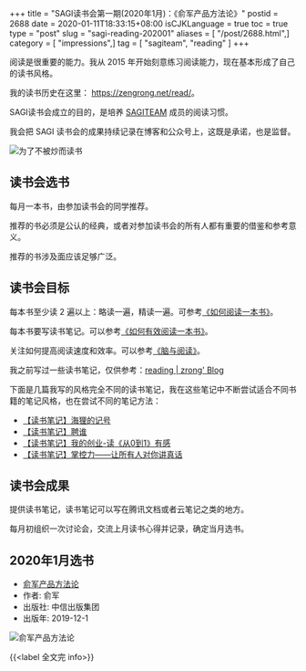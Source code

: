 +++
title = "SAGI读书会第一期(2020年1月)：《俞军产品方法论》"
postid = 2688
date = 2020-01-11T18:33:15+08:00
isCJKLanguage = true
toc = true
type = "post"
slug = "sagi-reading-202001"
aliases = [ "/post/2688.html",]
category = [ "impressions",]
tag = [ "sagiteam", "reading" ]
+++

阅读是很重要的能力。我从 2015 年开始刻意练习阅读能力，现在基本形成了自己的读书风格。

我的读书历史在这里： <https://zengrong.net/read/>。

SAGI读书会成立的目的，是培养 [SAGITEAM](/tag/sagiteam/) 成员的阅读习惯。

我会把 SAGI 读书会的成果持续记录在博客和公众号上，这既是承诺，也是监督。 <!--more-->

![为了不被炒而读书](/uploads/2020/01/readingreason.png)

## 读书会选书

每月一本书，由参加读书会的同学推荐。

推荐的书必须是公认的经典，或者对参加读书会的所有人都有重要的借鉴和参考意义。

推荐的书涉及面应该足够广泛。

## 读书会目标

每本书至少读 2 遍以上：略读一遍，精读一遍。可参考[《如何阅读一本书》][book1]。

每本书要写读书笔记。可以参考[《如何有效阅读一本书》][book2]。

关注如何提高阅读速度和效率。可以参考[《脑与阅读》][book3]。

我之前写过一些读书笔记，仅供参考：[reading | zrong' Blog](/tag/reading/)

下面是几篇我写的风格完全不同的读书笔记，我在这些笔记中不断尝试适合不同书籍的笔记风格，也在尝试不同的笔记方法：

- [【读书笔记】海狸的记号](/post/the-sign-of-the-beaver/)
- [【读书笔记】聘谁](/post/who-the-a-method-for-hiring/)
- [【读书笔记】我的创业-读《从0到1》有感](/post/zero-to-one/)
- [【读书笔记】掌控力——让所有人对你讲真话](/post/get-the-truth/)

## 读书会成果

提供读书笔记，读书笔记可以写在腾讯文档或者云笔记之类的地方。

每月初组织一次讨论会，交流上月读书心得并记录，确定当月选书。

## 2020年1月选书

- [俞军产品方法论](https://book.douban.com/subject/34907971/)
- 作者: 俞军
- 出版社: 中信出版集团
- 出版年: 2019-12-1

![俞军产品方法论](/uploads/2020/01/yujunchanpinfangfalun.jpg)

{{<label 全文完 info>}}

[book1]: https://book.douban.com/subject/1013208/
[book2]: https://book.douban.com/subject/26789567/
[book3]: https://book.douban.com/subject/30391099/

